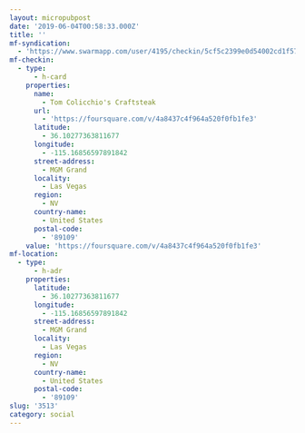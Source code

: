 ```yaml
---
layout: micropubpost
date: '2019-06-04T00:58:33.000Z'
title: ''
mf-syndication:
  - 'https://www.swarmapp.com/user/4195/checkin/5cf5c2399e0d54002cd1f577'
mf-checkin:
  - type:
      - h-card
    properties:
      name:
        - Tom Colicchio's Craftsteak
      url:
        - 'https://foursquare.com/v/4a8437c4f964a520f0fb1fe3'
      latitude:
        - 36.10277363811677
      longitude:
        - -115.16856597891842
      street-address:
        - MGM Grand
      locality:
        - Las Vegas
      region:
        - NV
      country-name:
        - United States
      postal-code:
        - '89109'
    value: 'https://foursquare.com/v/4a8437c4f964a520f0fb1fe3'
mf-location:
  - type:
      - h-adr
    properties:
      latitude:
        - 36.10277363811677
      longitude:
        - -115.16856597891842
      street-address:
        - MGM Grand
      locality:
        - Las Vegas
      region:
        - NV
      country-name:
        - United States
      postal-code:
        - '89109'
slug: '3513'
category: social
---
```

